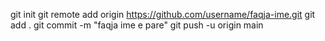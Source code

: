 git init
git remote add origin https://github.com/username/faqja-ime.git
git add .
git commit -m "faqja ime e pare"
git push -u origin main
